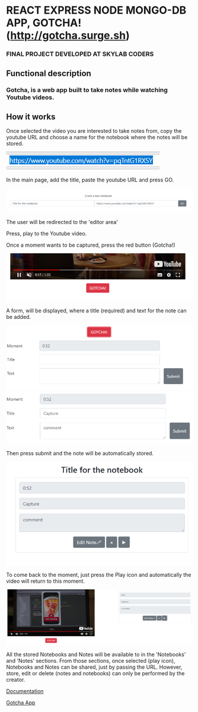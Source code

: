 # REACT EXPRESS NODE MONGO-DB APP, GOTCHA! (http://gotcha.surge.sh)

### FINAL PROJECT DEVELOPED AT SKYLAB CODERS

## Functional description

### Gotcha, is a web app built to take notes while watching Youtube videos.

## How it works

Once selected the video you are interested to take notes from, copy the youtube URL and choose a name for the notebook where the notes will be stored.

![00](docs/images/copy.png)

In the main page, add the title, paste the youtube URL and press GO.

![01](docs/images/paste.png)

The user will be redirected to the 'editor area'

Press, play to the Youtube video.

Once a moment wants to be captured, press the red button (Gotcha!)

![02](docs/images/press.png)

A form, will be displayed, where a title (required) and text for the note can be added.

![03](docs/images/edit.png)
![04](docs/images/submit.png)

Then press submit and the note will be automatically stored.

![05](docs/images/side.png)

To come back to the moment, just press the Play icon and automatically the video will return to this moment.

![06](docs/images/moment.png)

All the stored Notebooks and Notes will be available to in the 'Notebooks' and 'Notes' sections. From those sections, once selected (play icon), Notebooks and Notes can be shared, just by passing the URL. However, store, edit or delete (notes and notebooks) can only be performed by the creator.






[Documentation](docs/)

[Gotcha App](http://gotcha.surge.sh)